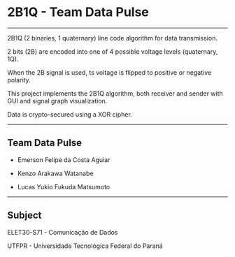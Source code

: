 # 2B1Q - Team Data Pulse

---  

2B1Q (2 binaries, 1 quaternary) line code algorithm for data transmission.  

2 bits (2B) are encoded into one of 4 possible voltage levels (quaternary, 1Q).  

When the 2B signal is used, ts voltage is flipped to positive or negative polarity.  

This project implements the 2B1Q algorithm, both receiver and sender with GUI and signal graph visualization.

Data is crypto-secured using a XOR cipher.  

---  

## Team Data Pulse  

- Emerson Felipe da Costa Aguiar  

- Kenzo Arakawa Watanabe  

- Lucas Yukio Fukuda Matsumoto  

---  

## Subject  

ELET30-S71 - Comunicação de Dados  

UTFPR - Universidade Tecnológica Federal do Paraná  
